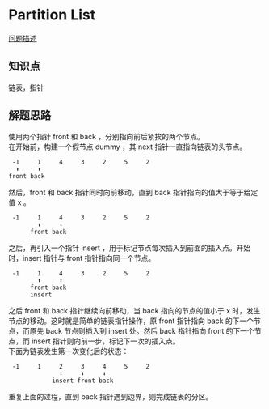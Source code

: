 # Partition List

[问题描述](https://leetcode.com/problems/partition-list/description/)

## 知识点

链表，指针

## 解题思路

使用两个指针 front 和 back ，分别指向前后紧挨的两个节点。  
在开始前，构建一个假节点 dummy ，其 next 指针一直指向链表的头节点。

```
 -1     1     4     3     2     5     2
  ⬆     ⬆
front back
```

然后，front 和 back 指针同时向前移动，直到 back 指针指向的值大于等于给定值 x 。

```
 -1     1     4     3     2     5     2
        ⬆     ⬆
      front back
```

之后，再引入一个指针 insert ，用于标记节点每次插入到前面的插入点。开始时，insert 指针与 front 指针指向同一个节点。

```
 -1     1     4     3     2     5     2
        ⬆     ⬆
      front back
      insert
```

之后 front 和 back 指针继续向前移动，当 back 指向的节点的值小于 x 时，发生节点的移动。这时就是简单的链表指针操作，原 front 指针指向 back 的下一个节点，而原先 back 节点则插入到 insert 处。然后 back 指针指向 front 的下一个节点，而 insert 指针则向前一步，标记下一次的插入点。  
下面为链表发生第一次变化后的状态：

```
 -1     1     2     3     4     5     2
              ⬆     ⬆     ⬆
            insert front back
```

重复上面的过程，直到 back 指针遇到边界，则完成链表的分区。
